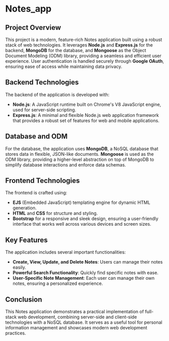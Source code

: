# Notes_app
## Project Overview

This project is a modern, feature-rich Notes application built using a robust stack of web technologies. It leverages **Node.js** and **Express.js** for the backend, **MongoDB** for the database, and **Mongoose** as the Object Document Modeling (ODM) library, providing a seamless and efficient user experience. User authentication is handled securely through **Google OAuth**, ensuring ease of access while maintaining data privacy.

## Backend Technologies

The backend of the application is developed with:

- **Node.js**: A JavaScript runtime built on Chrome's V8 JavaScript engine, used for server-side scripting.
- **Express.js**: A minimal and flexible Node.js web application framework that provides a robust set of features for web and mobile applications.

## Database and ODM

For the database, the application uses **MongoDB**, a NoSQL database that stores data in flexible, JSON-like documents. **Mongoose** is used as the ODM library, providing a higher-level abstraction on top of MongoDB to simplify database interactions and enforce data schemas.

## Frontend Technologies

The frontend is crafted using:

- **EJS** (Embedded JavaScript) templating engine for dynamic HTML generation.
- **HTML** and **CSS** for structure and styling.
- **Bootstrap** for a responsive and sleek design, ensuring a user-friendly interface that works well across various devices and screen sizes.

## Key Features

The application includes several important functionalities:

- **Create, View, Update, and Delete Notes**: Users can manage their notes easily.
- **Powerful Search Functionality**: Quickly find specific notes with ease.
- **User-Specific Note Management**: Each user can manage their own notes, ensuring a personalized experience.

## Conclusion

This Notes application demonstrates a practical implementation of full-stack web development, combining server-side and client-side technologies with a NoSQL database. It serves as a useful tool for personal information management and showcases modern web development practices.
